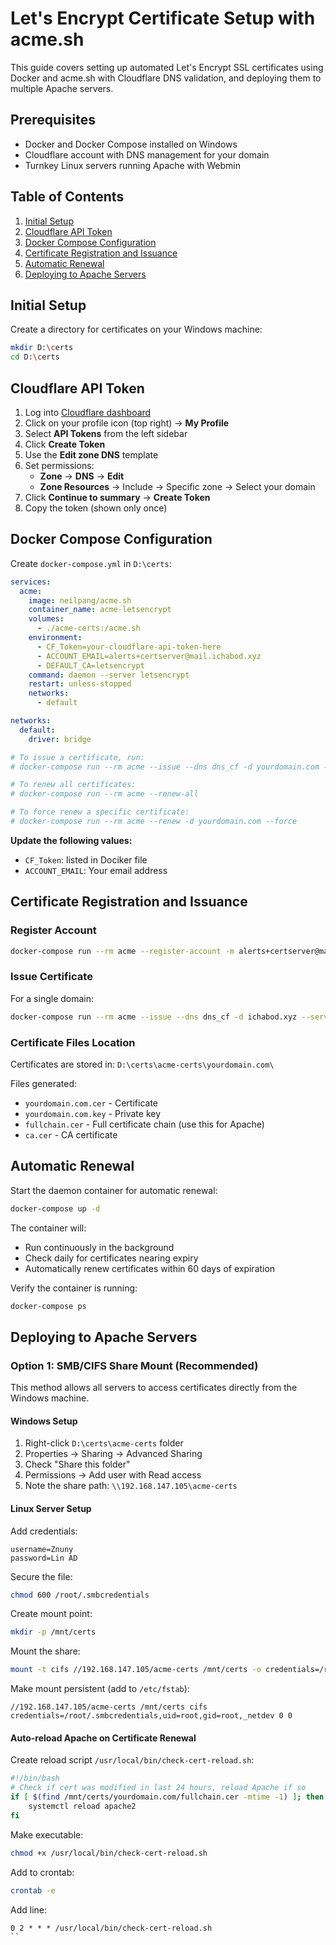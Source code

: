 # Let's Encrypt Certificate Setup with acme.sh

This guide covers setting up automated Let's Encrypt SSL certificates using Docker and acme.sh with Cloudflare DNS validation, and deploying them to multiple Apache servers.

## Prerequisites

- Docker and Docker Compose installed on Windows
- Cloudflare account with DNS management for your domain
- Turnkey Linux servers running Apache with Webmin

## Table of Contents

1. [Initial Setup](#initial-setup)
2. [Cloudflare API Token](#cloudflare-api-token)
3. [Docker Compose Configuration](#docker-compose-configuration)
4. [Certificate Registration and Issuance](#certificate-registration-and-issuance)
5. [Automatic Renewal](#automatic-renewal)
6. [Deploying to Apache Servers](#deploying-to-apache-servers)


## Initial Setup

Create a directory for certificates on your Windows machine:

```bash
mkdir D:\certs
cd D:\certs
```

## Cloudflare API Token

1. Log into [Cloudflare dashboard](https://cloudflare.com)
2. Click on your profile icon (top right) → **My Profile**
3. Select **API Tokens** from the left sidebar
4. Click **Create Token**
5. Use the **Edit zone DNS** template
6. Set permissions:
   - **Zone** → **DNS** → **Edit**
   - **Zone Resources** → Include → Specific zone → Select your domain
7. Click **Continue to summary** → **Create Token**
8. Copy the token (shown only once)

## Docker Compose Configuration

Create `docker-compose.yml` in `D:\certs`:

```yaml
services:
  acme:
    image: neilpang/acme.sh
    container_name: acme-letsencrypt
    volumes:
      - ./acme-certs:/acme.sh
    environment:
      - CF_Token=your-cloudflare-api-token-here
      - ACCOUNT_EMAIL=alerts+certserver@mail.ichabod.xyz
      - DEFAULT_CA=letsencrypt
    command: daemon --server letsencrypt
    restart: unless-stopped
    networks:
      - default

networks:
  default:
    driver: bridge

# To issue a certificate, run:
# docker-compose run --rm acme --issue --dns dns_cf -d yourdomain.com -d www.yourdomain.com

# To renew all certificates:
# docker-compose run --rm acme --renew-all

# To force renew a specific certificate:
# docker-compose run --rm acme --renew -d yourdomain.com --force
```

**Update the following values:**
- `CF_Token`: listed in Dociker file
- `ACCOUNT_EMAIL`: Your email address

## Certificate Registration and Issuance

### Register Account

```bash
docker-compose run --rm acme --register-account -m alerts+certserver@mail.ichabod.xyz --server letsencrypt
```

### Issue Certificate

For a single domain:
```bash
docker-compose run --rm acme --issue --dns dns_cf -d ichabod.xyz --server letsencrypt
```


### Certificate Files Location

Certificates are stored in: `D:\certs\acme-certs\yourdomain.com\`

Files generated:
- `yourdomain.com.cer` - Certificate
- `yourdomain.com.key` - Private key
- `fullchain.cer` - Full certificate chain (use this for Apache)
- `ca.cer` - CA certificate

## Automatic Renewal

Start the daemon container for automatic renewal:

```bash
docker-compose up -d
```

The container will:
- Run continuously in the background
- Check daily for certificates nearing expiry
- Automatically renew certificates within 60 days of expiration

Verify the container is running:
```bash
docker-compose ps
```

## Deploying to Apache Servers

### Option 1: SMB/CIFS Share Mount (Recommended)

This method allows all servers to access certificates directly from the Windows machine.

#### Windows Setup

1. Right-click `D:\certs\acme-certs` folder
2. Properties → Sharing → Advanced Sharing
3. Check "Share this folder"
4. Permissions → Add user with Read access
5. Note the share path: `\\192.168.147.105\acme-certs`

#### Linux Server Setup

Add credentials:
```
username=Znuny
password=Lin AD
```

Secure the file:
```bash
chmod 600 /root/.smbcredentials
```

Create mount point:
```bash
mkdir -p /mnt/certs
```

Mount the share:
```bash
mount -t cifs //192.168.147.105/acme-certs /mnt/certs -o credentials=/root/.smbcredentials,uid=root,gid=root
```

Make mount persistent (add to `/etc/fstab`):
```
//192.168.147.105/acme-certs /mnt/certs cifs credentials=/root/.smbcredentials,uid=root,gid=root,_netdev 0 0
```

#### Auto-reload Apache on Certificate Renewal

Create reload script `/usr/local/bin/check-cert-reload.sh`:
```bash
#!/bin/bash
# Check if cert was modified in last 24 hours, reload Apache if so
if [ $(find /mnt/certs/yourdomain.com/fullchain.cer -mtime -1) ]; then
    systemctl reload apache2
fi
```

Make executable:
```bash
chmod +x /usr/local/bin/check-cert-reload.sh
```

Add to crontab:
```bash
crontab -e
```

Add line:
```
0 2 * * * /usr/local/bin/check-cert-reload.sh
``

